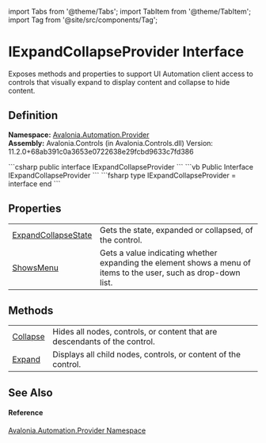 import Tabs from '@theme/Tabs'; 
import TabItem from '@theme/TabItem'; 
import Tag from '@site/src/components/Tag'; 

# IExpandCollapseProvider Interface


Exposes methods and properties to support UI Automation client access to controls that visually expand to display content and collapse to hide content.



## Definition
**Namespace:** <a href="N_Avalonia_Automation_Provider">Avalonia.Automation.Provider</a>  
**Assembly:** Avalonia.Controls (in Avalonia.Controls.dll) Version: 11.2.0+68ab391c0a3653e0722638e29fcbd9633c7fd386

<Tabs groupId="api-code-preview">
<TabItem value="csharp" label="C#">
```csharp
public interface IExpandCollapseProvider
```
</TabItem>
<TabItem value="vb" label="VB">
```vb
Public Interface IExpandCollapseProvider
```
</TabItem>
<TabItem value="fsharp" label="F#">
```fsharp
type IExpandCollapseProvider = interface end
```
</TabItem>
</Tabs>



## Properties
<table>
<tr>
<td><a href="P_Avalonia_Automation_Provider_IExpandCollapseProvider_ExpandCollapseState">ExpandCollapseState</a></td>
<td>Gets the state, expanded or collapsed, of the control.</td>
</tr>
<tr>
<td><a href="P_Avalonia_Automation_Provider_IExpandCollapseProvider_ShowsMenu">ShowsMenu</a></td>
<td>Gets a value indicating whether expanding the element shows a menu of items to the user, such as drop-down list.</td>
</tr>
</table>

## Methods
<table>
<tr>
<td><a href="M_Avalonia_Automation_Provider_IExpandCollapseProvider_Collapse">Collapse</a></td>
<td>Hides all nodes, controls, or content that are descendants of the control.</td>
</tr>
<tr>
<td><a href="M_Avalonia_Automation_Provider_IExpandCollapseProvider_Expand">Expand</a></td>
<td>Displays all child nodes, controls, or content of the control.</td>
</tr>
</table>

## See Also


#### Reference
<a href="N_Avalonia_Automation_Provider">Avalonia.Automation.Provider Namespace</a>  
